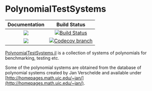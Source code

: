 # PolynomialTestSystems

| **Documentation** | **Build Status** |
|:-----------------:|:----------------:|
| [![][docs-stable-img]][docs-stable-url] | [![Build Status][build-img]][build-url] |
| [![][docs-latest-img]][docs-latest-url] | [![Codecov branch][codecov-img]][codecov-url] |


[PolynomialTestSystems.jl](https://github.com/JuliaHomotopyContinuation/PolynomialTestSystems.jl) is a collection of systems of polynomials for benchmarking, testing etc.

Some of the polynomial systems are obtained from the database of polynomial
systems created by Jan Verschelde and available under [http://homepages.math.uic.edu/~jan/](http://homepages.math.uic.edu/~jan/).

[docs-stable-img]: https://img.shields.io/badge/docs-stable-blue.svg
[docs-latest-img]: https://img.shields.io/badge/docs-latest-blue.svg
[docs-stable-url]: https://juliahomotopycontinuation.github.io/PolynomialTestSystems.jl/stable
[docs-latest-url]: https://juliahomotopycontinuation.github.io/PolynomialTestSystems.jl/latest

[build-img]: https://github.com/JuliaHomotopyContinuation/PolynomialTestSystems.jl/workflows/run_tests/badge.svg?branch=master
[build-url]: https://github.com/JuliaHomotopyContinuation/PolynomialTestSystems.jl/actions?query=workflow%3Arun_tests
[build-img]: https://travis-ci.org/JuliaHomotopyContinuation/PolynomialTestSystems.jl.svg?branch=master
[build-url]: https://travis-ci.org/JuliaHomotopyContinuation/PolynomialTestSystems.jl
[codecov-img]: https://codecov.io/gh/juliahomotopycontinuation/PolynomialTestSystems.jl/branch/master/graph/badge.svg
[codecov-url]: https://codecov.io/gh/juliahomotopycontinuation/PolynomialTestSystems.jl
